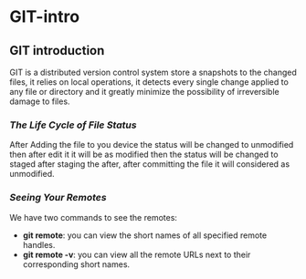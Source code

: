 # GIT-intro
## GIT introduction
GIT is a distributed version control system store a snapshots to the changed files, it relies on local operations, it detects every single change applied to any file or directory and it greatly minimize the possibility of irreversible damage to files.

### *The Life Cycle of File Status*

After Adding the file to you device the status will be changed to unmodified then after edit it it will be as modified then the status will be changed to staged after staging the after, after committing the file it will considered as unmodified.

### *Seeing Your Remotes*

We have two commands to see the remotes:

* **git remote**: you can view the short names of all specified remote handles.
* **git remote -v**:  you can view all the remote URLs next to their corresponding short names.
